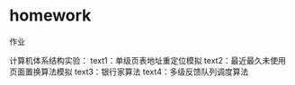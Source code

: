 # homework
作业

计算机体系结构实验：
  text1：单级页表地址重定位模拟
  text2：最近最久未使用页面置换算法模拟
  text3：银行家算法
  text4：多级反馈队列调度算法

